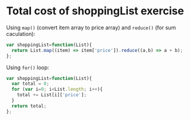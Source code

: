 # Total cost of shoppingList exercise

Using `map()` (convert item array to price array) and `reduce()` (for sum caculation):

```javascript
var shoppingList=function(List){
  return List.map((item) => item['price']).reduce((a,b) => a + b);
};

```
Using `for()` loop:

```javascript
var shoppingList=function(List){
  var total = 0;
  for (var i=0; i<List.length; i++){
    total += List[i]['price'];
  }
  return total;
};
```